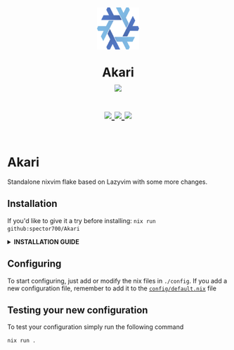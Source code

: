 <h1 align="center">
      <img src="https://raw.githubusercontent.com/NixOS/nixos-artwork/master/logo/nix-snowflake.svg" width="96px" height="96px" />
      <br>
  
  Akari <br>
  <img src="https://raw.githubusercontent.com/catppuccin/catppuccin/main/assets/palette/macchiato.png" width="600px" /> <br>
  <div align="center">

  <div align="center">
   <p></p>
   <a href="">
      <img src="https://img.shields.io/github/issues/spector700/Akari?color=fab387&labelColor=303446&style=for-the-badge">
   </a>
   <a href="https://github.com/sioodmy/dotfiles/">
      <img src="https://img.shields.io/github/repo-size/spector700/Akari?color=ea999c&labelColor=303446&style=for-the-badge">
   </a>
      <a = href="https://nixos.org">
      <img src="https://img.shields.io/badge/NixOS-unstable-blue.svg?style=for-the-badge&labelColor=303446&logo=NixOS&logoColor=white&color=91D7E3">
    </a>
   <br>
</div>
</h1>

<br>
</div>

# Akari

Standalone nixvim flake based on Lazyvim with some more changes.

## Installation

If you'd like to give it a try before installing: `nix run github:spector700/Akari`

<details>
    <summary><b>INSTALLATION GUIDE</b></summary>

```
1- Go to the flake.nix and add `Akari.url = "github:spector700/Akari"` to your inputs.

2- Run nix flake update

3- Install it by adding inputs.Akari.packages.${system}.default to your environment.systemPackages or home.packages if you're using home-manager.

4- Rebuild your system and you should be done.
```

</details>

## Configuring

To start configuring, just add or modify the nix files in `./config`.
If you add a new configuration file, remember to add it to the
[`config/default.nix`](./config/default.nix) file

## Testing your new configuration

To test your configuration simply run the following command

```
nix run .
```
